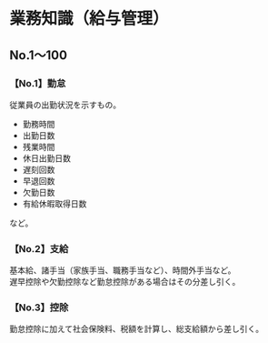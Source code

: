 # 業務知識（給与管理）
## No.1～100
### 【No.1】勤怠
従業員の出勤状況を示すもの。<br>
- 勤務時間
- 出勤日数
- 残業時間
- 休日出勤日数
- 遅刻回数
- 早退回数
- 欠勤日数
- 有給休暇取得日数

など。
### 【No.2】支給
基本給、諸手当（家族手当、職務手当など）、時間外手当など。<br>
遅早控除や欠勤控除など勤怠控除がある場合はその分差し引く。
### 【No.3】控除
勤怠控除に加えて社会保険料、税額を計算し、総支給額から差し引く。
